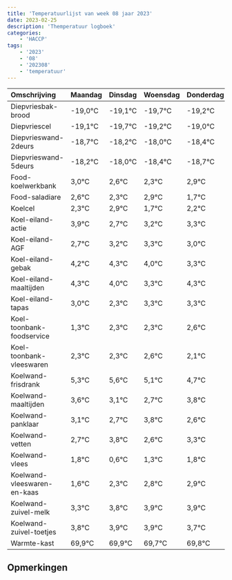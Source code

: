 ```yaml
---
title: 'Temperatuurlijst van week 08 jaar 2023'
date: 2023-02-25
description: 'Themperatuur logboek'
categories:
    - 'HACCP'
tags:
    - '2023'
    - '08'
    - '202308'
    - 'temperatuur'
---
```

|Omschrijving|Maandag|Dinsdag|Woensdag|Donderdag|Vrijdag|Zaterdag|Zondag|
|:---|:---|:---|:---|:---|:---|:---|:---|
|Diepvriesbak-brood|-19,0°C|-19,1°C|-19,7°C|-19,2°C|-19,0°C|-19,4°C| |
|Diepvriescel|-19,1°C|-19,7°C|-19,2°C|-19,0°C|-19,4°C|-19,7°C| |
|Diepvrieswand-2deurs|-18,7°C|-18,2°C|-18,0°C|-18,4°C|-18,7°C|-18,1°C| |
|Diepvrieswand-5deurs|-18,2°C|-18,0°C|-18,4°C|-18,7°C|-18,1°C|-19,3°C| |
|Food-koelwerkbank|3,0°C|2,6°C|2,3°C|2,9°C|1,7°C|2,2°C| |
|Food-saladiare|2,6°C|2,3°C|2,9°C|1,7°C|2,2°C|2,3°C| |
|Koelcel|2,3°C|2,9°C|1,7°C|2,2°C|2,3°C|2,0°C| |
|Koel-eiland-actie|3,9°C|2,7°C|3,2°C|3,3°C|3,0°C|2,3°C| |
|Koel-eiland-AGF|2,7°C|3,2°C|3,3°C|3,0°C|2,3°C|3,3°C| |
|Koel-eiland-gebak|4,2°C|4,3°C|4,0°C|3,3°C|4,3°C|4,3°C| |
|Koel-eiland-maaltijden|4,3°C|4,0°C|3,3°C|4,3°C|4,3°C|4,6°C| |
|Koel-eiland-tapas|3,0°C|2,3°C|3,3°C|3,3°C|3,6°C|3,1°C| |
|Koel-toonbank-foodservice|1,3°C|2,3°C|2,3°C|2,6°C|2,1°C|1,7°C| |
|Koel-toonbank-vleeswaren|2,3°C|2,3°C|2,6°C|2,1°C|1,7°C|2,8°C| |
|Koelwand-frisdrank|5,3°C|5,6°C|5,1°C|4,7°C|5,8°C|4,6°C| |
|Koelwand-maaltijden|3,6°C|3,1°C|2,7°C|3,8°C|2,6°C|3,3°C| |
|Koelwand-panklaar|3,1°C|2,7°C|3,8°C|2,6°C|3,3°C|3,8°C| |
|Koelwand-vetten|2,7°C|3,8°C|2,6°C|3,3°C|3,8°C|3,9°C| |
|Koelwand-vlees|1,8°C|0,6°C|1,3°C|1,8°C|1,9°C|1,9°C| |
|Koelwand-vleeswaren-en-kaas|1,6°C|2,3°C|2,8°C|2,9°C|2,9°C|2,7°C| |
|Koelwand-zuivel-melk|3,3°C|3,8°C|3,9°C|3,9°C|3,7°C|3,8°C| |
|Koelwand-zuivel-toetjes|3,8°C|3,9°C|3,9°C|3,7°C|3,8°C|3,3°C| |
|Warmte-kast|69,9°C|69,9°C|69,7°C|69,8°C|69,3°C|68,6°C| |

## Opmerkingen


